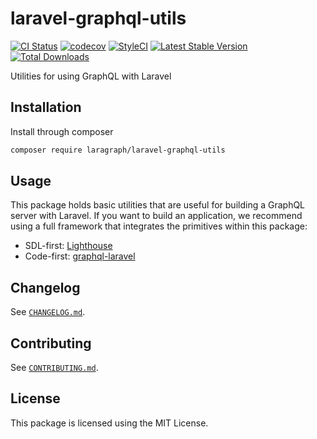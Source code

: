# laravel-graphql-utils

[![CI Status](https://github.com/laragraph/laravel-graphql-utils/workflows/Continuous%20Integration/badge.svg)](https://github.com/laragraph/laravel-graphql-utils/actions)
[![codecov](https://codecov.io/gh/laragraph/laravel-graphql-utils/branch/master/graph/badge.svg)](https://codecov.io/gh/laragraph/laravel-graphql-utils)
[![StyleCI](https://github.styleci.io/repos/228471198/shield?branch=master)](https://github.styleci.io/repos/228471198)
[![Latest Stable Version](https://poser.pugx.org/laragraph/laravel-graphql-utils/v/stable)](https://packagist.org/packages/laragraph/laravel-graphql-utils)
[![Total Downloads](https://poser.pugx.org/laragraph/laravel-graphql-utils/downloads)](https://packagist.org/packages/laragraph/laravel-graphql-utils)

Utilities for using GraphQL with Laravel

## Installation

Install through composer

```bash
composer require laragraph/laravel-graphql-utils
```

## Usage

This package holds basic utilities that are useful for building a GraphQL server with Laravel.
If you want to build an application, we recommend using a full framework that integrates the
primitives within this package:

- SDL-first: [Lighthouse](https://github.com/nuwave/lighthouse)
- Code-first: [graphql-laravel](https://github.com/rebing/graphql-laravel)

## Changelog

See [`CHANGELOG.md`](CHANGELOG.md).

## Contributing

See [`CONTRIBUTING.md`](.github/CONTRIBUTING.md).

## License

This package is licensed using the MIT License.

